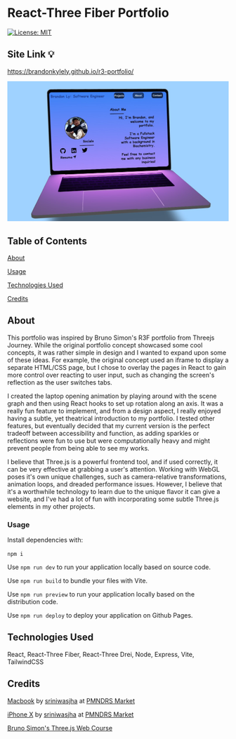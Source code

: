 # React-Three Fiber Portfolio

[![License: MIT](https://img.shields.io/badge/License-MIT-yellow.svg)](https://opensource.org/licenses/MIT)

## Site Link 💡

https://brandonkylely.github.io/r3-portfolio/

![Brandon's Portfolio](/public/r3-portfolio.jpg)

## Table of Contents

[About](#about)

[Usage](#usage)

[Technologies Used](#technologies-used)

[Credits](#credits)

## About

This portfolio was inspired by Bruno Simon's R3F portfolio from Threejs Journey. While the original portfolio concept showcased some cool concepts, it was rather simple in design and I wanted to expand upon some of these ideas. For example, the original concept used an iframe to display a separate HTML/CSS page, but I chose to overlay the pages in React to gain more control over reacting to user input, such as changing the screen's reflection as the user switches tabs.

I created the laptop opening animation by playing around with the scene graph and then using React hooks to set up rotation along an axis. It was a really fun feature to implement, and from a design aspect, I really enjoyed having a subtle, yet theatrical introduction to my portfolio. I tested other features, but eventually decided that my current version is the perfect tradeoff between accessibility and function, as adding sparkles or reflections were fun to use but were computationally heavy and might prevent people from being able to see my works.

I believe that Three.js is a powerful frontend tool, and if used correctly, it can be very effective at grabbing a user's attention. Working with WebGL poses it's own unique challenges, such as camera-relative transformations, animation loops, and dreaded performance issues. However, I believe that it's a worthwhile technology to learn due to the unique flavor it can give a website, and I've had a lot of fun with incorporating some subtle Three.js elements in my other projects.

### Usage

Install dependencies with:

```npm i```

Use ```npm run dev``` to run your application locally based on source code.

Use ```npm run build``` to bundle your files with Vite. 

Use ```npm run preview``` to run your application locally based on the distribution code.

Use ```npm run deploy``` to deploy your application on Github Pages.

## Technologies Used

React, React-Three Fiber, React-Three Drei, Node, Express, Vite, TailwindCSS

## Credits

[Macbook](https://market.pmnd.rs/model/macbook) by [sriniwasjha](https://blendswap.com/blend/25911) at [PMNDRS Market](https://market.pmnd.rs/)

[iPhone X](https://market.pmnd.rs/model/iphone-x) by [sriniwasjha](https://blendswap.com/blend/25911) at [PMNDRS Market](https://market.pmnd.rs/)

[Bruno Simon's Three.js Web Course](https://threejs-journey.com/)
